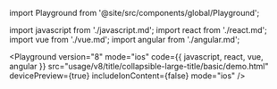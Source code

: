 import Playground from '@site/src/components/global/Playground';

import javascript from './javascript.md';
import react from './react.md';
import vue from './vue.md';
import angular from './angular.md';

<Playground
  version="8"
  mode="ios"
  code={{ javascript, react, vue, angular }}
  src="usage/v8/title/collapsible-large-title/basic/demo.html"
  devicePreview={true}
  includeIonContent={false}
  mode="ios"
/>
